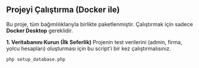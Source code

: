## Projeyi Çalıştırma (Docker ile)
Bu proje, tüm bağımlılıklarıyla birlikte paketlenmiştir. Çalıştırmak için sadece **Docker Desktop** gereklidir.

**1. Veritabanını Kurun (İlk Seferlik)**
Projenin test verilerini (admin, firma, yolcu hesapları) oluşturması için bu script'i bir kez çalıştırmalısınız.
```bash
php setup_database.php
